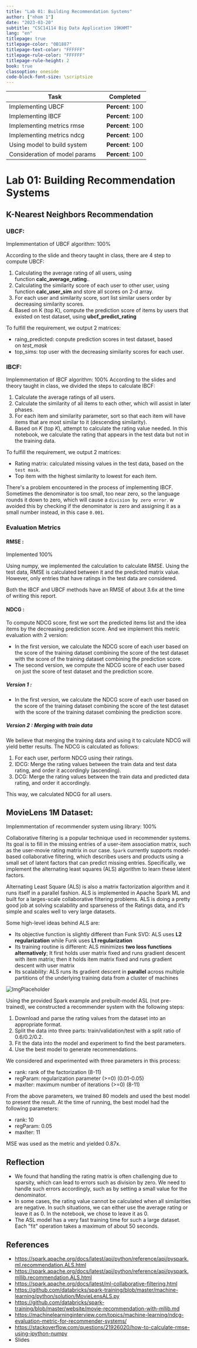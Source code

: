 ```yaml
---
title: "Lab 01: Building Recommendation Systems"
author: ["nhom 1"]
date: "2023-03-20"
subtitle: "CSC14114 Big Data Application 19KHMT"
lang: "en"
titlepage: true
titlepage-color: "0B1887"
titlepage-text-color: "FFFFFF"
titlepage-rule-color: "FFFFFF"
titlepage-rule-height: 2
book: true
classoption: oneside
code-block-font-size: \scriptsize
---
```


Task | Completed
------------------|----------------------------------------
Implementing UBCF      | **Percent**: 100
Implementing IBCF      | **Percent**: 100
Implementing metrics rmse     | **Percent**: 100
Implementing metrics ndcg     | **Percent**: 100
Using model to build system    | **Percent**: 100
Consideration of model params    | **Percent**: 100


# Lab 01:  Building Recommendation Systems

## K-Nearest Neighbors Recommendation

### UBCF: 

Implemmentation of UBCF algorithm: 100%

According to the slide and theory taught in class, there are 4 step to compute UBCF:

1.  Calculating the average rating of all users, using function **calc_average_rating**..
2.  Calculating the similarity score of each user to other user, using function **calc_user_sim** and store all scores on 2-d array.
3.  For each user and similarity score, sort list similar users order by decreasing similarity scores.
4.  Based on K (top K), compute the prediction score of items by users that existed on test dataset, using **ubcf_predict_rating**

To fulfill the requirement, we output 2 matrices:

-   raing_predicted: conpute prediction scores in test dataset, based on _test_mask_
-   top_sims: top user with the decreasing similarity scores for each user.

### IBCF: 
Implemmentation of IBCF algorithm: 100%
According to the slides and theory taught in class, we divided the steps to calculate IBCF:

1.  Calculate the average ratings of all users.
2.  Calculate the similarity of all items to each other, which will assist in later phases.
3.  For each item and similarity parameter, sort so that each item will have items that are most similar to it (descending similarity).
4.  Based on _K_ (top _K_), attempt to calculate the rating value needed. In this notebook, we calculate the rating that appears in the test data but not in the training data.

To fulfill the requirement, we output 2 matrices:

-   Rating matrix: calculated missing values in the test data, based on the `test mask`.
-   Top item with the highest similarity to lowest for each item.

There's a problem encountered in the process of implementing IBCF. Sometimes the denominator is too small, too near zero, so the language rounds it down to zero, which will cause a `division by zero error`. w avoided this by checking if the denominator is zero and assigning it as a small number instead, in this case `0.001`.

### Evaluation Metrics

#### RMSE : 
Implemented 100%

Using numpy, we implemented the calculation to calculate RMSE. Using the test data, RMSE is calculated between it and the predicted matrix value. However, only entries that have ratings in the test data are considered.

Both the IBCF and UBCF methods have an RMSE of about 3.6x at the time of writing this report.

#### NDCG :
To compute NDCG score, first we sort the predicted items list and the idea items by the decreasing prediction score. And we implement this metric evaluation with 2 version: 
+ In the first version, we calculate the NDCG score of each user based on the score of the training dataset combining the score of the test dataset with the score of the training dataset combining the prediction score.
+ The second version, we compute the NDCG score of each user based on just the score of test dataset and the prediction score.

##### Version 1 : 
-   In the first version, we calculate the NDCG score of each user based on the score of the training dataset combining the score of the test dataset with the score of the training dataset combining the prediction score.
##### Version 2 : Merging with train data

We believe that merging the training data and using it to calculate NDCG will yield better results. The NDCG is calculated as follows:

1.  For each user, perform NDCG using their ratings.
2.  IDCG: Merge the rating values between the train data and test data rating, and order it accordingly (ascending).
3.  DCG: Merge the rating values between the train data and predicted data rating, and order it accordingly.

This way, we calculated NDCG for all users.

## MovieLens 1M Dataset: 

Implemmentation of recommender system using library: 100%

Collaborative filtering is a popular technique used in recommender systems. Its goal is to fill in the missing entries of a user-item association matrix, such as the user-movie rating matrix in our case. `Spark` currently supports model-based collaborative filtering, which describes users and products using a small set of latent factors that can predict missing entries. Specifically, we implement the alternating least squares (ALS) algorithm to learn these latent factors.

Alternating Least Square (ALS) is also a matrix factorization algorithm and it runs itself in a parallel fashion. ALS is implemented in Apache Spark ML and built for a larges-scale collaborative filtering problems. ALS is doing a pretty good job at solving scalability and sparseness of the Ratings data, and it’s simple and scales well to very large datasets.

Some high-level ideas behind ALS are:

-   Its objective function is slightly different than Funk SVD: ALS uses **L2 regularization** while Funk uses **L1 regularization**
-   Its training routine is different: ALS minimizes **two loss functions alternatively**; It first holds user matrix fixed and runs gradient descent with item matrix; then it holds item matrix fixed and runs gradient descent with user matrix
-   Its scalability: ALS runs its gradient descent in **parallel** across multiple partitions of the underlying training data from a cluster of machines

![ImgPlaceholder](images/matrix_factorization.png)

Using the provided Spark example and prebuilt-model ASL (not pre-trained), we constructed a recommender system with the following steps:

1.  Download and parse the rating values from the dataset into an appropriate format.
2.  Split the data into three parts: train/validation/test with a split ratio of 0.6/0.2/0.2.
3.  Fit the data into the model and experiment to find the best parameters.
4.  Use the best model to generate recommendations.

We considered and experimented with three parameters in this process:

-   rank: rank of the factorization (8-11)
-   regParam: regularization parameter (>=0) (0.01-0.05)
-   maxIter: maximum number of iterations (>=0) (8-11)

From the above parameters, we trained 80 models and used the best model to present the result. At the time of running, the best model had the following parameters:

-   rank: 10
-   regParam: 0.05
-   maxIter: 11

MSE was used as the metric and yielded 0.87x.

## Reflection

- We found that handling the rating matrix is often challenging due to sparsity, which can lead to errors such as division by zero. We need to handle such errors accordingly, such as by setting a small value for the denominator.
- In some cases, the rating value cannot be calculated when all similarities are negative. In such situations, we can either use the average rating or leave it as 0. In the notebook, we chose to leave it as 0.
- The ASL model has a very fast training time for such a large dataset. Each "fit" operation takes a maximum of about 50 seconds.
## References

- https://spark.apache.org/docs/latest/api/python/reference/api/pyspark.ml.recommendation.ALS.html
- https://spark.apache.org/docs/latest/api/python/reference/api/pyspark.mllib.recommendation.ALS.html
- https://spark.apache.org/docs/latest/ml-collaborative-filtering.html
- https://github.com/databricks/spark-training/blob/master/machine-learning/python/solution/MovieLensALS.py
- https://github.com/databricks/spark-training/blob/master/website/movie-recommendation-with-mllib.md
- https://machinelearninginterview.com/topics/machine-learning/ndcg-evaluation-metric-for-recommender-systems/
- https://stackoverflow.com/questions/21926020/how-to-calculate-rmse-using-ipython-numpy
- Slides
